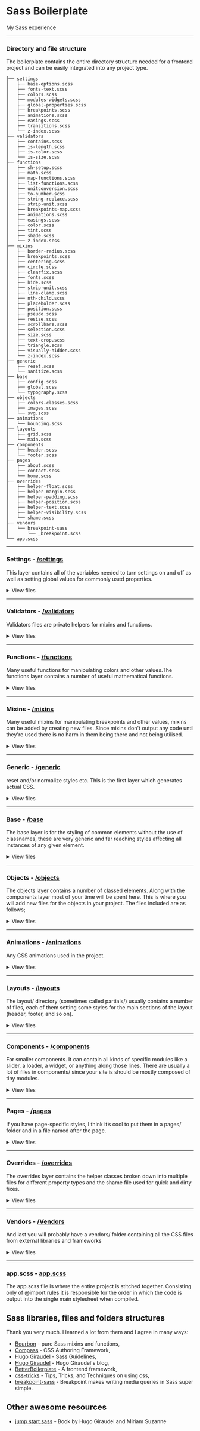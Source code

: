 # Sass Boilerplate
My Sass experience

- - - -

### Directory and file structure
The boilerplate contains the entire directory structure needed for a frontend project and can be easily integrated into any project type.


    ├── settings
    │   ├── base-options.scss
    │   ├── fonts-text.scss
    │   ├── colors.scss
    │   ├── modules-widgets.scss
    │   ├── global-properties.scss
    │   ├── breakpoints.scss
    │   ├── animations.scss
    │   ├── easings.scss
    │   ├── transitions.scss
    │   └── z-index.scss
    ├── validators
    │   ├── contains.scss
    │   ├── is-length.scss
    │   ├── is-color.scss
    │   └── is-size.scss
    ├── functions
    │   ├── sh-setup.scss
    │   ├── math.scss
    │   ├── map-functions.scss
    │   ├── list-functions.scss
    │   ├── unitconversion.scss
    │   ├── to-number.scss
    │   ├── string-replace.scss
    │   ├── strip-unit.scss
    │   ├── breakpoints-map.scss
    │   ├── animations.scss
    │   ├── easings.scss
    │   ├── color.scss
    │   ├── tint.scss
    │   ├── shade.scss
    │   └── z-index.scss
    ├── mixins
    │   ├── border-radius.scss
    │   ├── breakpoints.scss
    │   ├── centering.scss
    │   ├── circle.scss
    │   ├── clearfix.scss
    │   ├── fonts.scss
    │   ├── hide.scss
    │   ├── strip-unit.scss
    │   ├── line-clamp.scss
    │   ├── nth-child.scss
    │   ├── placeholder.scss
    │   ├── position.scss
    │   ├── pseudo.scss
    │   ├── resize.scss
    │   ├── scrollbars.scss
    │   ├── selection.scss
    │   ├── size.scss
    │   ├── text-crop.scss
    │   ├── triangle.scss
    │   ├── visually-hidden.scss
    │   └── z-index.scss
    ├── generic
    │   ├── reset.scss
    │   └── sanitize.scss
    ├── base
    │   ├── config.scss
    │   ├── global.scss
    │   └── typography.scss
    ├── objects
    │   ├── colors-classes.scss
    │   ├── images.scss
    │   └── svg.scss
    ├── animations
    │   └── bouncing.scss
    ├── layouts
    │   ├── grid.scss
    │   └── main.scss
    ├── components
    │   ├── header.scss
    │   └── footer.scss
    ├── pages
    │   ├── about.scss
    │   ├── contact.scss
    │   └── home.scss
    ├── overrides
    │   ├── helper-float.scss
    │   ├── helper-margin.scss
    │   ├── helper-padding.scss
    │   ├── helper-position.scss
    │   ├── helper-text.scss
    │   ├── helper-visibility.scss
    │   └── shame.scss
    ├── vendors
    │   └── breakpoint-sass
    │       └── _breakpoint.scss
    └── app.scss 

- - - -

### Settings - [/settings](/settings)
This layer contains all of the variables needed to turn settings on and off as well as setting global values for commonly used properties.

<details>
  <summary>View files</summary>

  * [`base-options.scss`](/settings/base-options.scss)
  * [`fonts-text.scss`](/settings/fonts-text.scss)
  * [`colors.scss`](/settings/colors.scss)
  * [`modules-widgets.scss`](/settings/modules-widgets.scss)
  * [`global-properties.scss`](/settings/global-properties.scss)
  * [`breakpoints.scss`](/settings/breakpoints.scss)
  * [`animations.scss`](/settings/animations.scss)
  * [`easings.scss`](/settings/easings.scss)
  * [`transitions.scss`](/settings/transitions.scss)
  * [`z-index.scss`](/settings/z-index.scss)

</details>

- - - -

### Validators - [/validators](/validators)
Validators files are private helpers for mixins and functions.

<details>
  <summary>View files</summary>

  * [`contains.scss`](/validators/contains.scss)
  * [`is-length.scss`](/validators/is-length.scss)
  * [`is-color.scss`](/validators/is-color.scss)
  * [`is-size.scss`](/validators/is-size.scss)

</details>

- - - -

### Functions - [/functions](/functions)
Many useful functions for manipulating colors and other values.The functions layer contains a number of useful mathematical functions.

<details>
  <summary>View files</summary>

  * [`sh-setup.scss`](/functions/sh-setup.scss)
  * [`math.scss`](/functions/math.scss)
  * [`map-functions.scss`](/functions/map-functions.scss)
  * [`list-functions.scss`](/functions/list-functions.scss)
  * [`unitconversion.scss`](/functions/unitconversion.scss)
  * [`to-number.scss`](/functions/to-number.scss)
  * [`string-replace.scss`](/functions/string-replace.scss)
  * [`strip-unit.scss`](/functions/strip-unit.scss)
  * [`breakpoints-map.scss`](/functions/breakpoints-map.scss)
  * [`animations.scss`](/functions/animations.scss)
  * [`easings.scss`](/functions/easings.scss)
  * [`color.scss`](/functions/color.scss)
  * [`tint.scss`](/functions/tint.scss)
  * [`shade.scss`](/functions/shade.scss)
  * [`z-index.scss`](/functions/z-index.scss)

</details>

- - - -

### Mixins - [/mixins](/mixins)
Many useful mixins for manipulating breakpoints and other values,
mixins can be added by creating new files. Since mixins don't output any code until they're used there is no harm in them being there and not being utilised.

<details>
  <summary>View files</summary>

  * [`border-radius.scss`](/mixins/border-radius.scss)
  * [`breakpoints.scss`](/mixins/breakpoints.scss)
  * [`centering.scss`](/mixins/centering.scss)
  * [`circle.scss`](/mixins/circle.scss)
  * [`clearfix.scss`](/mixins/clearfix.scss)
  * [`fonts.scss`](/mixins/fonts.scss)
  * [`hide.scss`](/mixins/hide.scss)
  * [`letter-spacing.scss`](/mixins/letter-spacing.scss)
  * [`line-clamp.scss`](/mixins/line-clamp.scss)
  * [`nth-child.scss`](/mixins/nth-child.scss)
  * [`placeholder.scss`](/mixins/placeholder.scss)
  * [`position.scss`](/mixins/position.scss)
  * [`pseudo.scss`](/mixins/pseudo.scss)
  * [`resize.scss`](/mixins/resize.scss)
  * [`scrollbars.scss`](/mixins/scrollbars.scss)
  * [`selection.scss`](/mixins/selection.scss)
  * [`size.scss`](/mixins/size.scss)
  * [`text-crop.scss`](/mixins/text-crop.scss)
  * [`triangle.scss`](/mixins/triangle.scss)
  * [`visually-hidden.scss`](/mixins/visually-hidden.scss)
  * [`z-index.scss`](/mixins/z-index.scss)

</details>

- - - -

### Generic - [/generic](/generic)
reset and/or normalize styles etc. This is the first layer which generates actual CSS.

<details>
  <summary>View files</summary>

  * [`reset.scss`](/generic/reset.scss)
  * [`sanitize.scss`](/generic/sanitize.scss)

</details>

- - - -

### Base - [/base](/base)
The base layer is for the styling of common elements without the use of classnames, these are very generic and far reaching styles affecting all instances of any given element.

<details>
  <summary>View files</summary>

  * [`config.scss`](/base/config.scss)
  * [`global.scss`](/base/global.scss)
  * [`typography.scss`](/base/typography.scss)

</details>

- - - -

### Objects - [/objects](/objects)
The objects layer contains a number of classed elements. Along with the components layer most of your time will be spent here. This is where you will add new files for the objects in your project. The files included are as follows;

<details>
  <summary>View files</summary>

  * [`colors-classes.scss`](/objects/colors-classes.scss)
  * [`images.scss`](/objects/images.scss)
  * [`svg.scss`](/objects/svg.scss)

</details>

- - - -

### Animations - [/animations](/animations)
Any CSS animations used in the project.

<details>
  <summary>View files</summary>

  * [`bouncing.scss`](/animations/bouncing.scss)

</details>

- - - -

### Layouts - [/layouts](/layouts)
The layout/ directory (sometimes called partials/) usually contains a number of files, each of them setting some styles for the main sections of the layout (header, footer, and so on).

<details>
  <summary>View files</summary>


  * [`grid.scss`](/layouts/grid.scss)
  * [`main.scss`](/layouts/main.scss)

</details>

- - - -

### Components - [/components](/components)
For smaller components. It can contain all kinds of specific modules like a slider, a loader, a widget, or anything along those lines. There are usually a lot of files in components/ since your site is should be mostly composed of tiny modules.

<details>
  <summary>View files</summary>

  * [`header.scss`](/components/header.scss)
  * [`footer.scss`](/components/footer.scss)

</details>

- - - -

### Pages - [/pages](/pages)
If you have page-specific styles, I think it’s cool to put them in a pages/ folder and in a file named after the page.

<details>
  <summary>View files</summary>

  * [`about.scss`](/pages/about.scss)
  * [`contact.scss`](/pages/contact.scss)
  * [`home.scss`](/pages/home.scss)

</details>

- - - -

### Overrides - [/overrides](/overrides)
The overrides layer contains the helper classes broken down into multiple files for different property types and the shame file used for quick and dirty fixes.

<details>
  <summary>View files</summary>

  * [`helper-float.scss`](/overrides/helper-float.scss)
  * [`helper-margin.scss`](/overrides/helper-margin.scss)
  * [`helper-padding.scss`](/overrides/helper-padding.scss)
  * [`helper-position.scss`](/overrides/helper-position.scss)
  * [`helper-text.scss`](/overrides/helper-text.scss)
  * [`helper-visibility.scss`](/overrides/helper-visibility.scss)
  * [`shame.scss`](/overrides/shame.scss)

</details>

- - - -

### Vendors - [/Vendors](/vendors)
And last you will probably have a vendors/ folder containing all the CSS files from external libraries and frameworks

<details>
  <summary>View files</summary>

  * [`_breakpoint.scss`](/vendors/breakpoint-sass/_breakpoint.scss)

</details>

- - - -

### app.scss - [app.scss](/app.scss)
The app.scss file is where the entire project is stitched together. Consisting only of @import rules it is responsible for the order in which the code is output into the single main stylesheet when compiled.


## Sass libraries, files and folders structures
Thank you very much. I learned a lot from them and I agree in many ways:

- [Bourbon](https://www.bourbon.io/) - pure Sass mixins and functions,
- [Compass](http://compass-style.org/) - CSS Authoring Framework,
- [Hugo Giraudel](https://sass-guidelin.es/) - Sass Guidelines,
- [Hugo Giraudel](https://hugogiraudel.com/) - Hugo Giraudel's blog,
- [BetterBoilerplate](https://github.com/BetterBrandAgency/betterboilerplate) - A frontend framework,
- [css-tricks](https://css-tricks.com/) - Tips, Tricks, and Techniques on using css,
- [breakpoint-sass](http://breakpoint-sass.com/) - Breakpoint makes writing media queries in Sass super simple.

## Other awesome resources
- [jump start sass](https://www.goodreads.com/book/show/26598681-jump-start-sass) - Book by Hugo Giraudel and Miriam Suzanne
